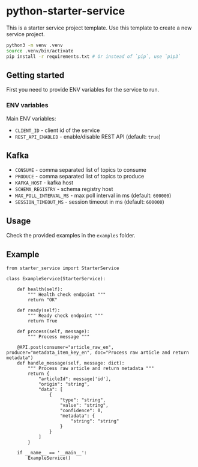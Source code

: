 # python-starter-service

This is a starter service project template.
Use this template to create a new service project.

```bash
python3 -m venv .venv
source .venv/bin/activate
pip install -r requirements.txt # Or instead of `pip`, use `pip3`
```

## Getting started

First you need to provide ENV variables for the service to run.

### ENV variables

Main ENV variables:

- `CLIENT_ID` - client id of the service
- `REST_API_ENABLED` - enable/disable REST API (default: `true`)

## Kafka

- `CONSUME` - comma separated list of topics to consume
- `PRODUCE` - comma separated list of topics to produce
- `KAFKA_HOST` - kafka host
- `SCHEMA_REGISTRY` - schema registry host
- `MAX_POLL_INTERVAL_MS` - max poll interval in ms (default: `600000`)
- `SESSION_TIMEOUT_MS` - session timeout in ms (default: `600000`)

## Usage

Check the provided examples in the `examples` folder.

## Example

    from starter_service import StarterService
    
    class ExampleService(StarterService):

        def health(self):
            """ Health check endpoint """
            return "OK"

        def ready(self):
            """ Ready check endpoint """    
            return True
    
        def process(self, message):
            """ Process message """

        @API.post(consumer="article_raw_en", producer="metadata_item_key_en", doc="Process raw article and return metadata")
        def handle_message(self, message: dict):
            """ Process raw article and return metadata """
            return {
                "articleId": message['id'],
                "origin": "string",
                "data": [
                    {
                        "type": "string",
                        "value": "string",
                        "confidence": 0,
                        "metadata": {
                            "string": "string"
                        }
                    }
                ]
            }

        if __name__ == '__main__':
            ExampleService()
    


